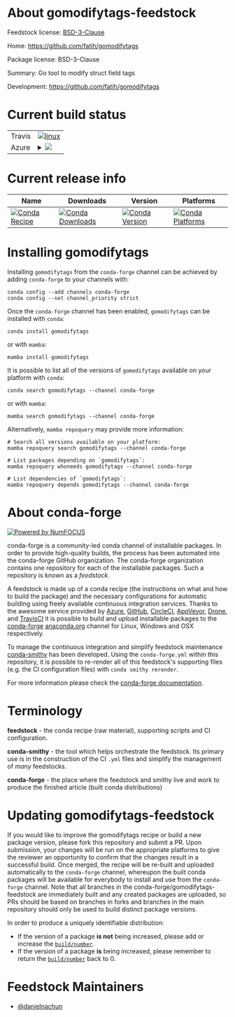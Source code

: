 About gomodifytags-feedstock
============================

Feedstock license: [BSD-3-Clause](https://github.com/conda-forge/gomodifytags-feedstock/blob/main/LICENSE.txt)

Home: https://github.com/fatih/gomodifytags

Package license: BSD-3-Clause

Summary: Go tool to modify struct field tags

Development: https://github.com/fatih/gomodifytags

Current build status
====================


<table><tr>
    <td>Travis</td>
    <td>
      <a href="https://app.travis-ci.com/conda-forge/gomodifytags-feedstock">
        <img alt="linux" src="https://img.shields.io/travis/com/conda-forge/gomodifytags-feedstock/main.svg?label=Linux">
      </a>
    </td>
  </tr>
    
  <tr>
    <td>Azure</td>
    <td>
      <details>
        <summary>
          <a href="https://dev.azure.com/conda-forge/feedstock-builds/_build/latest?definitionId=23145&branchName=main">
            <img src="https://dev.azure.com/conda-forge/feedstock-builds/_apis/build/status/gomodifytags-feedstock?branchName=main">
          </a>
        </summary>
        <table>
          <thead><tr><th>Variant</th><th>Status</th></tr></thead>
          <tbody><tr>
              <td>linux_64</td>
              <td>
                <a href="https://dev.azure.com/conda-forge/feedstock-builds/_build/latest?definitionId=23145&branchName=main">
                  <img src="https://dev.azure.com/conda-forge/feedstock-builds/_apis/build/status/gomodifytags-feedstock?branchName=main&jobName=linux&configuration=linux%20linux_64_" alt="variant">
                </a>
              </td>
            </tr><tr>
              <td>linux_aarch64</td>
              <td>
                <a href="https://dev.azure.com/conda-forge/feedstock-builds/_build/latest?definitionId=23145&branchName=main">
                  <img src="https://dev.azure.com/conda-forge/feedstock-builds/_apis/build/status/gomodifytags-feedstock?branchName=main&jobName=linux&configuration=linux%20linux_aarch64_" alt="variant">
                </a>
              </td>
            </tr><tr>
              <td>linux_ppc64le</td>
              <td>
                <a href="https://dev.azure.com/conda-forge/feedstock-builds/_build/latest?definitionId=23145&branchName=main">
                  <img src="https://dev.azure.com/conda-forge/feedstock-builds/_apis/build/status/gomodifytags-feedstock?branchName=main&jobName=linux&configuration=linux%20linux_ppc64le_" alt="variant">
                </a>
              </td>
            </tr><tr>
              <td>osx_64</td>
              <td>
                <a href="https://dev.azure.com/conda-forge/feedstock-builds/_build/latest?definitionId=23145&branchName=main">
                  <img src="https://dev.azure.com/conda-forge/feedstock-builds/_apis/build/status/gomodifytags-feedstock?branchName=main&jobName=osx&configuration=osx%20osx_64_" alt="variant">
                </a>
              </td>
            </tr><tr>
              <td>osx_arm64</td>
              <td>
                <a href="https://dev.azure.com/conda-forge/feedstock-builds/_build/latest?definitionId=23145&branchName=main">
                  <img src="https://dev.azure.com/conda-forge/feedstock-builds/_apis/build/status/gomodifytags-feedstock?branchName=main&jobName=osx&configuration=osx%20osx_arm64_" alt="variant">
                </a>
              </td>
            </tr><tr>
              <td>win_64</td>
              <td>
                <a href="https://dev.azure.com/conda-forge/feedstock-builds/_build/latest?definitionId=23145&branchName=main">
                  <img src="https://dev.azure.com/conda-forge/feedstock-builds/_apis/build/status/gomodifytags-feedstock?branchName=main&jobName=win&configuration=win%20win_64_" alt="variant">
                </a>
              </td>
            </tr>
          </tbody>
        </table>
      </details>
    </td>
  </tr>
</table>

Current release info
====================

| Name | Downloads | Version | Platforms |
| --- | --- | --- | --- |
| [![Conda Recipe](https://img.shields.io/badge/recipe-gomodifytags-green.svg)](https://anaconda.org/conda-forge/gomodifytags) | [![Conda Downloads](https://img.shields.io/conda/dn/conda-forge/gomodifytags.svg)](https://anaconda.org/conda-forge/gomodifytags) | [![Conda Version](https://img.shields.io/conda/vn/conda-forge/gomodifytags.svg)](https://anaconda.org/conda-forge/gomodifytags) | [![Conda Platforms](https://img.shields.io/conda/pn/conda-forge/gomodifytags.svg)](https://anaconda.org/conda-forge/gomodifytags) |

Installing gomodifytags
=======================

Installing `gomodifytags` from the `conda-forge` channel can be achieved by adding `conda-forge` to your channels with:

```
conda config --add channels conda-forge
conda config --set channel_priority strict
```

Once the `conda-forge` channel has been enabled, `gomodifytags` can be installed with `conda`:

```
conda install gomodifytags
```

or with `mamba`:

```
mamba install gomodifytags
```

It is possible to list all of the versions of `gomodifytags` available on your platform with `conda`:

```
conda search gomodifytags --channel conda-forge
```

or with `mamba`:

```
mamba search gomodifytags --channel conda-forge
```

Alternatively, `mamba repoquery` may provide more information:

```
# Search all versions available on your platform:
mamba repoquery search gomodifytags --channel conda-forge

# List packages depending on `gomodifytags`:
mamba repoquery whoneeds gomodifytags --channel conda-forge

# List dependencies of `gomodifytags`:
mamba repoquery depends gomodifytags --channel conda-forge
```


About conda-forge
=================

[![Powered by
NumFOCUS](https://img.shields.io/badge/powered%20by-NumFOCUS-orange.svg?style=flat&colorA=E1523D&colorB=007D8A)](https://numfocus.org)

conda-forge is a community-led conda channel of installable packages.
In order to provide high-quality builds, the process has been automated into the
conda-forge GitHub organization. The conda-forge organization contains one repository
for each of the installable packages. Such a repository is known as a *feedstock*.

A feedstock is made up of a conda recipe (the instructions on what and how to build
the package) and the necessary configurations for automatic building using freely
available continuous integration services. Thanks to the awesome service provided by
[Azure](https://azure.microsoft.com/en-us/services/devops/), [GitHub](https://github.com/),
[CircleCI](https://circleci.com/), [AppVeyor](https://www.appveyor.com/),
[Drone](https://cloud.drone.io/welcome), and [TravisCI](https://travis-ci.com/)
it is possible to build and upload installable packages to the
[conda-forge](https://anaconda.org/conda-forge) [anaconda.org](https://anaconda.org/)
channel for Linux, Windows and OSX respectively.

To manage the continuous integration and simplify feedstock maintenance
[conda-smithy](https://github.com/conda-forge/conda-smithy) has been developed.
Using the ``conda-forge.yml`` within this repository, it is possible to re-render all of
this feedstock's supporting files (e.g. the CI configuration files) with ``conda smithy rerender``.

For more information please check the [conda-forge documentation](https://conda-forge.org/docs/).

Terminology
===========

**feedstock** - the conda recipe (raw material), supporting scripts and CI configuration.

**conda-smithy** - the tool which helps orchestrate the feedstock.
                   Its primary use is in the construction of the CI ``.yml`` files
                   and simplify the management of *many* feedstocks.

**conda-forge** - the place where the feedstock and smithy live and work to
                  produce the finished article (built conda distributions)


Updating gomodifytags-feedstock
===============================

If you would like to improve the gomodifytags recipe or build a new
package version, please fork this repository and submit a PR. Upon submission,
your changes will be run on the appropriate platforms to give the reviewer an
opportunity to confirm that the changes result in a successful build. Once
merged, the recipe will be re-built and uploaded automatically to the
`conda-forge` channel, whereupon the built conda packages will be available for
everybody to install and use from the `conda-forge` channel.
Note that all branches in the conda-forge/gomodifytags-feedstock are
immediately built and any created packages are uploaded, so PRs should be based
on branches in forks and branches in the main repository should only be used to
build distinct package versions.

In order to produce a uniquely identifiable distribution:
 * If the version of a package **is not** being increased, please add or increase
   the [``build/number``](https://docs.conda.io/projects/conda-build/en/latest/resources/define-metadata.html#build-number-and-string).
 * If the version of a package **is** being increased, please remember to return
   the [``build/number``](https://docs.conda.io/projects/conda-build/en/latest/resources/define-metadata.html#build-number-and-string)
   back to 0.

Feedstock Maintainers
=====================

* [@danielnachun](https://github.com/danielnachun/)

